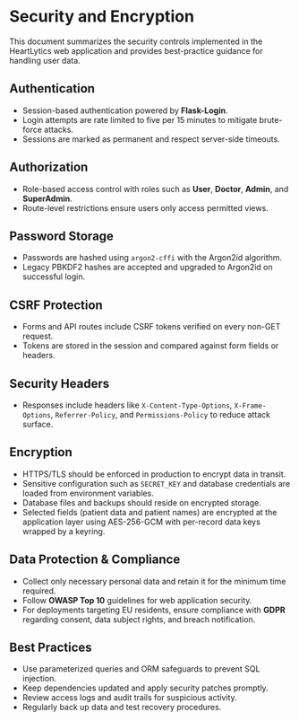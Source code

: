 # Security and Encryption

This document summarizes the security controls implemented in the HeartLytics web application and provides best-practice guidance for handling user data.

## Authentication
- Session-based authentication powered by **Flask-Login**.
- Login attempts are rate limited to five per 15 minutes to mitigate brute-force attacks.
- Sessions are marked as permanent and respect server-side timeouts.

## Authorization
- Role-based access control with roles such as **User**, **Doctor**, **Admin**, and **SuperAdmin**.
- Route-level restrictions ensure users only access permitted views.

## Password Storage
- Passwords are hashed using `argon2-cffi` with the Argon2id algorithm.
- Legacy PBKDF2 hashes are accepted and upgraded to Argon2id on successful login.

## CSRF Protection
- Forms and API routes include CSRF tokens verified on every non-GET request.
- Tokens are stored in the session and compared against form fields or headers.

## Security Headers
- Responses include headers like `X-Content-Type-Options`, `X-Frame-Options`, `Referrer-Policy`, and `Permissions-Policy` to reduce attack surface.

## Encryption
- HTTPS/TLS should be enforced in production to encrypt data in transit.
- Sensitive configuration such as `SECRET_KEY` and database credentials are loaded from environment variables.
- Database files and backups should reside on encrypted storage.
- Selected fields (patient data and patient names) are encrypted at the application layer
  using AES-256-GCM with per-record data keys wrapped by a keyring.

## Data Protection & Compliance
- Collect only necessary personal data and retain it for the minimum time required.
- Follow **OWASP Top 10** guidelines for web application security.
- For deployments targeting EU residents, ensure compliance with **GDPR** regarding consent, data subject rights, and breach notification.

## Best Practices
- Use parameterized queries and ORM safeguards to prevent SQL injection.
- Keep dependencies updated and apply security patches promptly.
- Review access logs and audit trails for suspicious activity.
- Regularly back up data and test recovery procedures.

